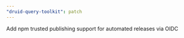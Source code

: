 ```yaml
---
"druid-query-toolkit": patch
---
```


Add npm trusted publishing support for automated releases via OIDC
